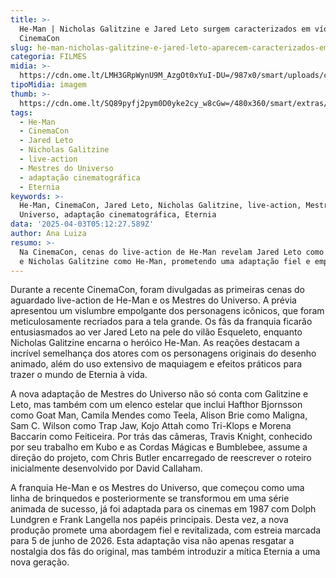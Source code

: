 ```yaml
---
title: >-
  He-Man | Nicholas Galitzine e Jared Leto surgem caracterizados em vídeo na
  CinemaCon
slug: he-man-nicholas-galitzine-e-jared-leto-aparecem-caracterizados-em-vdeo
categoria: FILMES
midia: >-
  https://cdn.ome.lt/LMH3GRpWynU9M_AzgOt0xYuI-DU=/987x0/smart/uploads/conteudo/fotos/OMELETE_CAPA_-_2025-03-25T110213.549.png
tipoMidia: imagem
thumb: >-
  https://cdn.ome.lt/SQ89pyfj2pym0D0yke2cy_w8cGw=/480x360/smart/extras/conteudos/omelete_THUMB_-_2025-03-25T110140.653.png
tags:
  - He-Man
  - CinemaCon
  - Jared Leto
  - Nicholas Galitzine
  - live-action
  - Mestres do Universo
  - adaptação cinematográfica
  - Eternia
keywords: >-
  He-Man, CinemaCon, Jared Leto, Nicholas Galitzine, live-action, Mestres do
  Universo, adaptação cinematográfica, Eternia
data: '2025-04-03T05:12:27.589Z'
author: Ana Luiza
resumo: >-
  Na CinemaCon, cenas do live-action de He-Man revelam Jared Leto como Esqueleto
  e Nicholas Galitzine como He-Man, prometendo uma adaptação fiel e empolgante.
---
```


Durante a recente CinemaCon, foram divulgadas as primeiras cenas do aguardado live-action de He-Man e os Mestres do Universo. A prévia apresentou um vislumbre empolgante dos personagens icônicos, que foram meticulosamente recriados para a tela grande. Os fãs da franquia ficarão entusiasmados ao ver Jared Leto na pele do vilão Esqueleto, enquanto Nicholas Galitzine encarna o heróico He-Man. As reações destacam a incrível semelhança dos atores com os personagens originais do desenho animado, além do uso extensivo de maquiagem e efeitos práticos para trazer o mundo de Eternia à vida.

A nova adaptação de Mestres do Universo não só conta com Galitzine e Leto, mas também com um elenco estelar que inclui Hafthor Bjornsson como Goat Man, Camila Mendes como Teela, Alison Brie como Maligna, Sam C. Wilson como Trap Jaw, Kojo Attah como Tri-Klops e Morena Baccarin como Feiticeira. Por trás das câmeras, Travis Knight, conhecido por seu trabalho em Kubo e as Cordas Mágicas e Bumblebee, assume a direção do projeto, com Chris Butler encarregado de reescrever o roteiro inicialmente desenvolvido por David Callaham.

A franquia He-Man e os Mestres do Universo, que começou como uma linha de brinquedos e posteriormente se transformou em uma série animada de sucesso, já foi adaptada para os cinemas em 1987 com Dolph Lundgren e Frank Langella nos papéis principais. Desta vez, a nova produção promete uma abordagem fiel e revitalizada, com estreia marcada para 5 de junho de 2026. Esta adaptação visa não apenas resgatar a nostalgia dos fãs do original, mas também introduzir a mítica Eternia a uma nova geração.
